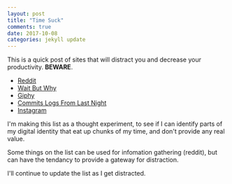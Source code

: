 ```yaml
---
layout: post
title: "Time Suck"
comments: true
date: 2017-10-08
categories: jekyll update
---
```


This is a quick post of sites that will distract you and decrease your productivity. __BEWARE__.

* [Reddit](http://www.Reddit.com)
* [Wait But Why](http://www.Waitbutwhy.com)
* [Giphy](http://www.Giphy.com)
* [Commits Logs From Last Night](http://www.commitlogsfromlastnight.com/)
* [Instagram](http://www.instagram.com)

I'm making this list as a thought experiment, to see if I can identify parts of my digital identity that eat up chunks of my time, and don't provide any real value.

Some things on the list can be used for infomation gathering (reddit), but can have the tendancy to provide a gateway for distraction.

I'll continue to update the list as I get distracted.
